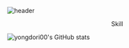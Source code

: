 ![header](https://capsule-render.vercel.app/api?type=waving&color=cceee5&height=300&section=header&text=Nut%20Alrnond&fontSize=70&fontColor=ffffff)

<center>Skill</center>

<!--           
![로고명](https://img.shields.io/badge/java-6DB33F.svg?&style=for-the-badge&logo=java&logoColor=FFFFFF)
![로고명](https://img.shields.io/badge/python-3776AB.svg?&style=for-the-badge&logo=python&logoColor=FFFFFF)

![로고명](https://img.shields.io/badge/android-3DDC84.svg?&style=for-the-badge&logo=android&logoColor=FFFFFF)

![로고명](https://img.shields.io/badge/spring_boot-6DB33F.svg?&style=for-the-badge&logo=springboot&logoColor=FFFFFF)

![로고명](https://img.shields.io/badge/amazon_aws-FF9900.svg?&style=for-the-badge&logo=amazon&logoColor=FFFFFF)
![로고명](https://img.shields.io/badge/nginx-009639.svg?&style=for-the-badge&logo=nginx&logoColor=FFFFFF)

![로고명](https://img.shields.io/badge/mysql-4479A1.svg?&style=for-the-badge&logo=mysql&logoColor=FFFFFF) -->

![yongdori00's GitHub stats](https://github-readme-stats.vercel.app/api?username=yongdori00&show_icons=true&theme=buefy)
